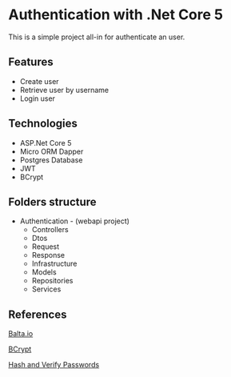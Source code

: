 # Authentication with .Net Core 5

This is a simple project all-in for authenticate an user.

## Features

- Create user
- Retrieve user by username
- Login user

## Technologies

- ASP.Net Core 5
- Micro ORM Dapper
- Postgres Database
- JWT
- BCrypt

## Folders structure

- Authentication - (webapi project)
  - Controllers
  - Dtos
  - Request
  - Response
  - Infrastructure
  - Models
  - Repositories
  - Services

## References

[Balta.io](https://balta.io/artigos/aspnet-5-autenticacao-autorizacao-bearer-jwt)

[BCrypt](https://github.com/BcryptNet/bcrypt.net)

[Hash and Verify Passwords](https://jasonwatmore.com/post/2020/07/16/aspnet-core-3-hash-and-verify-passwords-with-bcrypt)
